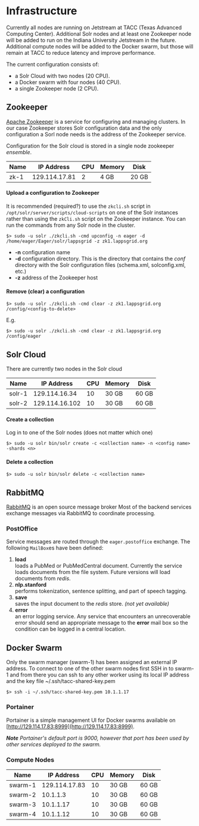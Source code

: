 # Infrastructure

Currently all nodes are running on Jetstream at TACC (Texas Advanced Computing Center). Additional Solr nodes and at least one Zookeeper node will be added to run on the Indiana University Jetstream in the future.  Additional compute nodes will be added to the Docker swarm, but those will remain at TACC to reduce latency and improve performance.

The current configuration consists of:

- a Solr Cloud with two nodes (20 CPU).
- a Docker swarm with four nodes (40 CPU).
- a single Zookeeper node (2 CPU).

## Zookeeper

[Apache Zookeeper](https://zookeeper.apache.org) is a service for configuring and managing clusters.  In our case Zookeeper stores Solr configuration data and the only configuration a Sorl node needs is the address of the Zookeeper service.

Configuration for the Solr cloud is stored in a single node zookeeper *ensemble*.

| Name   | IP Address     | CPU | Memory | Disk  |
|--------|----------------|-----|--------|-------|
| zk-1   | 129.114.17.81  | 2   | 4 GB   | 20 GB |


#### Upload a configuration to Zookeeper

It is recommended (required?) to use the `zkcli.sh` script in `/opt/solr/server/scripts/cloud-scripts` on one of the Solr instances rather than using the `zkCli.sh` script on the Zookeeper instance.  You can run the commands from any Solr node in the cluster.

```
$> sudo -u solr ./zkcli.sh -cmd upconfig -n eager -d /home/eager/Eager/solr/lappsgrid -z zk1.lappsgrid.org
```

- **-n** configuration name
- **-d** configuration directory.  This is the directory that contains the *conf* directory with the Solr configuration files (schema.xml, solconfig.xml, etc.)
- **-z** address of the Zookeeper host

#### Remove (clear) a configuration

```
$> sudo -u solr ./zkcli.sh -cmd clear -z zk1.lappsgrid.org /config/<config-to-delete>
```
E.g.
```
$> sudo -u solr ./zkcli.sh -cmd clear -z zk1.lappsgrid.org /config/eager
```

## Solr Cloud

There are currently two nodes in the Solr cloud

| Name   | IP Address     | CPU | Memory | Disk  |
|--------|----------------|-----|--------|-------|
| solr-1 | 129.114.16.34  | 10  | 30 GB  | 60 GB |
| solr-2 | 129.114.16.102 | 10  | 30 GB  | 60 GB |

#### Create a collection

Log in to one of the Solr nodes (does not matter which one)

```
$> sudo -u solr bin/solr create -c <collection name> -n <config name> -shards <n> 
```

#### Delete a collection

``` 
$> sudo -u solr bin/solr delete -c <collection name>
```

## RabbitMQ

[RabbitMQ](https://www.rabbitmq.com) is an open source message broker
Most of the backend services exchange messages via RabbitMQ to coordinate processing.  

### PostOffice

Service messages are routed through the `eager.postoffice` exchange.  The following `MailBox`es have been defined:

1. **load**<br/>loads a PubMed or PubMedCentral document.  Currently the service loads documents from the file system. Future versions will load documents from *redis*.
1. **nlp.stanford**<br/>performs tokenization, sentence splitting, and part of speech tagging.
1. **save**<br/>saves the input document to the *redis* store. *(not yet available)*
1. **error**<br/>an error logging service. Any service that encounters an unrecoverable error should send an appropriate message to the **error** mail box so the condition can be logged in a central location.

## Docker Swarm

Only the swarm manager (swarm-1) has been assigned an external IP address. To connect to one of the other swarm nodes first SSH in to swarm-1 and from there you can ssh to any other worker using its local IP address and the key file ~/.ssh/tacc-shared-key.pem

``` 
$> ssh -i ~/.ssh/tacc-shared-key.pem 10.1.1.17
```

### Portainer

Portainer is a simple management UI for Docker swarms available on [http://129.114.17.83:8999](http://129.114.17.83:8999).  

***Note** Portainer's default port is 9000, however that port has been used by other services deployed to the swarm.*

### Compute Nodes


| Name    | IP Address     | CPU | Memory | Disk  |
|---------|----------------|-----|--------|-------|
| swarm-1 | 129.114.17.83  | 10  | 30 GB  | 60 GB |
| swarm-2 | 10.1.1.3       | 10  | 30 GB  | 60 GB |
| swarm-3 | 10.1.1.17      | 10  | 30 GB  | 60 GB |
| swarm-4 | 10.1.1.12      | 10  | 30 GB  | 60 GB |

